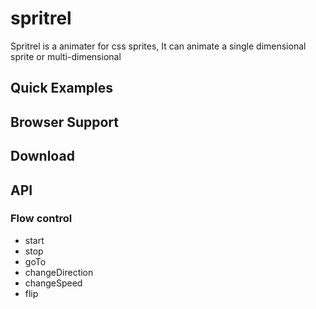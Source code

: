 spritrel
========
Spritrel is a animater for css sprites, It can animate a single dimensional sprite or multi-dimensional

## Quick Examples

## Browser Support

## Download

## API

### Flow control
* start
* stop
* goTo
* changeDirection
* changeSpeed
* flip
